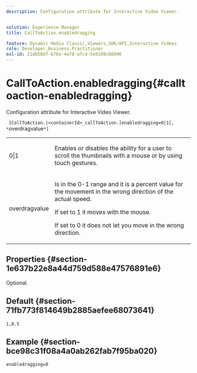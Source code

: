 ```yaml
---
description: Configuration attribute for Interactive Video Viewer.


solution: Experience Manager
title: CallToAction.enabledragging

feature: Dynamic Media Classic,Viewers,SDK/API,Interactive Videos
role: Developer,Business Practitioner
exl-id: 21db58df-b76e-4a78-afc4-5e0188cb8896
---
```

# CallToAction.enabledragging{#calltoaction-enabledragging}

Configuration attribute for Interactive Video Viewer.

 ` [CallToAction.|<containerId>_callToAction.]enabledragging=0|1[, *`overdragvalue`*]`

<table id="table_441553CD34C94A58A9D7CBF772DEDDB6"> 
 <tbody> 
  <tr> 
   <td colname="col1"> <p> <span class="codeph"> 0|1 </span> </p> </td> 
   <td colname="col2"> <p> Enables or disables the ability for a user to scroll the thumbnails with a mouse or by using touch gestures. </p> </td> 
  </tr> 
  <tr> 
   <td colname="col1"> <p> <span class="codeph"> <span class="varname"> overdragvalue </span> </span> </p> </td> 
   <td colname="col2"> <p> Is in the <span class="codeph"> 0-1 </span> range and it is a percent value for the movement in the wrong direction of the actual speed. </p> <p>If set to <span class="codeph"> 1 </span> it moves with the mouse. </p> <p>If set to <span class="codeph"> 0 </span> it does not let you move in the wrong direction. </p> </td> 
  </tr> 
 </tbody> 
</table>

## Properties {#section-1e637b22e8a44d759d588e47576891e6}

Optional.

## Default {#section-71fb773f814649b2885aefee68073641}

`1,0.5`

## Example {#section-bce98c31f08a4a0ab262fab7f95ba020}

```
enabledragging=0
```
